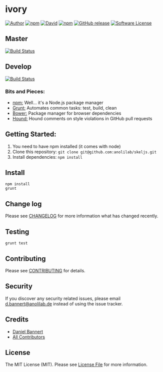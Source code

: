 # ivory

[![Author](http://img.shields.io/badge/author-@@anolilab-blue.svg?style=flat-square)](https://twitter.com/@anolilab)
[![npm](https://img.shields.io/npm/v/ivory.svg?style=flat-square)](https://www.npmjs.com/package/ivory)
[![David](https://img.shields.io/david/growcss/ivory.svg?style=flat-square)](https://david-dm.org/growcss/ivory#info=dependencies&view=table)
[![npm](https://img.shields.io/npm/v/npm.svg?style=flat-square)](https://www.npmjs.com/package/ivory)
[![GitHub release](https://img.shields.io/github/release/qubyte/rubidium.svg?style=flat-square)](https://github.com/growcss/ivory/releases)
[![Software License](https://img.shields.io/badge/license-MIT-brightgreen.svg?style=flat-square)](LICENSE)

## Master
[![Build Status](https://img.shields.io/travis/growcss/ivory.svg?branch=develop&style=flat-square)](https://travis-ci.org/growcss/ivory)

## Develop
[![Build Status](https://img.shields.io/travis/growcss/ivory.svg?branch=develop&style=flat-square)](https://travis-ci.org/growcss/ivory)

### Bits and Pieces:
* [npm:](https://npmjs.org/) Well... it's a Node.js package manager
* [Grunt:](http://gruntjs.com/) Automates common tasks: test, build, clean
* [Bower:](http://bower.io/) Package manager for browser dependencies
* [Hound:](https://houndci.com/) Hound comments on style violations in GitHub pull requests

## Getting Started:

1. You need to have npm installed (it comes with node)
2. Clone this repository: `git clone git@github.com:anolilab/skeljs.git`
3. Install dependencies: `npm install`

## Install

~~~
npm install
grunt
~~~

## Change log

Please see [CHANGELOG](CHANGELOG.md) for more information what has changed recently.

## Testing

~~~
grunt test
~~~

## Contributing

Please see [CONTRIBUTING](CONTRIBUTING.md) for details.

## Security

If you discover any security related issues, please email d.bannert@anolilab.de instead of using the issue tracker.

## Credits

- [Daniel Bannert](https://github.com/growcss)
- [All Contributors](../../contributors)

## License

The MIT License (MIT). Please see [License File](LICENSE.md) for more information.
